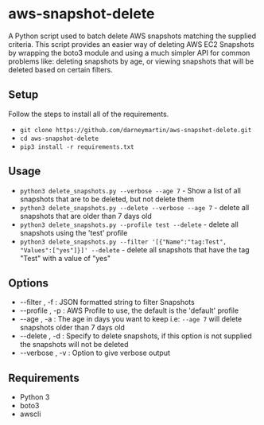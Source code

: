 # aws-snapshot-delete
A Python script used to batch delete AWS snapshots matching the supplied criteria. This script provides an easier way of deleting AWS EC2 Snapshots by wrapping the boto3 module and using a much simpler API for common problems like: deleting snapshots by age, or viewing snapshots that will be deleted based on certain filters.

## Setup
Follow the steps to install all of the requirements.
* `git clone https://github.com/darneymartin/aws-snapshot-delete.git`
* `cd aws-snapshot-delete`
* `pip3 install -r requirements.txt`

## Usage
* `python3 delete_snapshots.py --verbose --age 7` - Show a list of all snapshots that are to be deleted, but not delete them
* `python3 delete_snapshots.py --delete --verbose --age 7` - delete all snapshots that are older than 7 days old
* `python3 delete_snapshots.py --profile test --delete` - delete all snapshots using the 'test' profile
* `python3 delete_snapshots.py --filter '[{"Name":"tag:Test", "Values":["yes"]}]' --delete`  - delete all snapshots that have the tag "Test" with a value of "yes"

## Options
* --filter , -f : JSON formatted string to filter Snapshots
* --profile , -p : AWS Profile to use, the default is the 'default' profile
* --age , -a : The age in days you want to keep i.e: `--age 7` will delete snapshots older than 7 days old
* --delete , -d : Specify to delete snapshots, if this option is not supplied the snapshots will not be deleted
* --verbose , -v : Option to give verbose output

## Requirements
* Python 3
* boto3
* awscli
